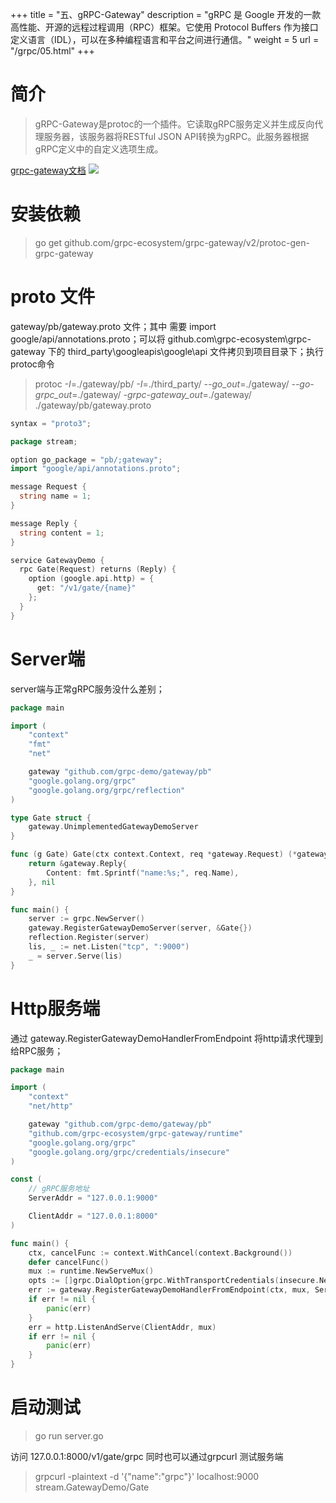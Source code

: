 +++
title = "五、gRPC-Gateway"
description = "gRPC 是 Google 开发的一款高性能、开源的远程过程调用（RPC）框架。它使用 Protocol Buffers 作为接口定义语言（IDL），可以在多种编程语言和平台之间进行通信。"
weight = 5
url = "/grpc/05.html"
+++
# 简介
> gRPC-Gateway是protoc的一个插件。它读取gRPC服务定义并生成反向代理服务器，该服务器将RESTful JSON API转换为gRPC。此服务器根据gRPC定义中的自定义选项生成。 

[grpc-gateway文档](https://grpc-ecosystem.github.io/grpc-gateway/)
![](https://cdn.nlark.com/yuque/0/2022/svg/12487795/1662001502595-799f0c0c-c9d4-40f5-ac1d-5616856a30d5.svg#clientId=uef1d0fb0-3fe7-4&from=paste&id=u46f7a2cf&originHeight=760&originWidth=1120&originalType=url&ratio=1&rotation=0&showTitle=false&status=done&style=none&taskId=ufb7b917c-de12-448e-b5fb-6a5e8924871&title=)

# 安装依赖
> go get github.com/grpc-ecosystem/grpc-gateway/v2/protoc-gen-grpc-gateway


# proto 文件
gateway/pb/gateway.proto 文件；其中 需要 import google/api/annotations.proto；可以将 github.com\grpc-ecosystem\grpc-gateway 下的 third_party\googleapis\google\api  文件拷贝到项目目录下；执行protoc命令
> protoc _-I_=./gateway/pb/ _-I_=./third_party/ _--go_out_=./gateway/ _--go-grpc_out_=./gateway/ _-grpc-gateway_out_=./gateway/ ./gateway/pb/gateway.proto

```go
syntax = "proto3";

package stream;

option go_package = "pb/;gateway";
import "google/api/annotations.proto";

message Request {
  string name = 1;
}

message Reply {
  string content = 1;
}

service GatewayDemo {
  rpc Gate(Request) returns (Reply) {
    option (google.api.http) = {
      get: "/v1/gate/{name}"
    };
  }
}
```

# Server端
server端与正常gRPC服务没什么差别；
```go
package main

import (
	"context"
	"fmt"
	"net"

	gateway "github.com/grpc-demo/gateway/pb"
	"google.golang.org/grpc"
	"google.golang.org/grpc/reflection"
)

type Gate struct {
	gateway.UnimplementedGatewayDemoServer
}

func (g Gate) Gate(ctx context.Context, req *gateway.Request) (*gateway.Reply, error) {
	return &gateway.Reply{
		Content: fmt.Sprintf("name:%s;", req.Name),
	}, nil
}

func main() {
	server := grpc.NewServer()
	gateway.RegisterGatewayDemoServer(server, &Gate{})
	reflection.Register(server)
	lis, _ := net.Listen("tcp", ":9000")
	_ = server.Serve(lis)
}
```

# Http服务端
通过 gateway.RegisterGatewayDemoHandlerFromEndpoint 将http请求代理到给RPC服务；
```go
package main

import (
	"context"
	"net/http"

	gateway "github.com/grpc-demo/gateway/pb"
	"github.com/grpc-ecosystem/grpc-gateway/runtime"
	"google.golang.org/grpc"
	"google.golang.org/grpc/credentials/insecure"
)

const (
	// gRPC服务地址
	ServerAddr = "127.0.0.1:9000"

	ClientAddr = "127.0.0.1:8000"
)

func main() {
	ctx, cancelFunc := context.WithCancel(context.Background())
	defer cancelFunc()
	mux := runtime.NewServeMux()
	opts := []grpc.DialOption{grpc.WithTransportCredentials(insecure.NewCredentials())}
	err := gateway.RegisterGatewayDemoHandlerFromEndpoint(ctx, mux, ServerAddr, opts)
	if err != nil {
		panic(err)
	}
	err = http.ListenAndServe(ClientAddr, mux)
	if err != nil {
		panic(err)
	}
}
```

# 启动测试
> go run server.go

访问 127.0.0.1:8000/v1/gate/grpc
同时也可以通过grpcurl 测试服务端
> grpcurl -plaintext -d '{"name":"grpc"}'  localhost:9000 stream.GatewayDemo/Gate

